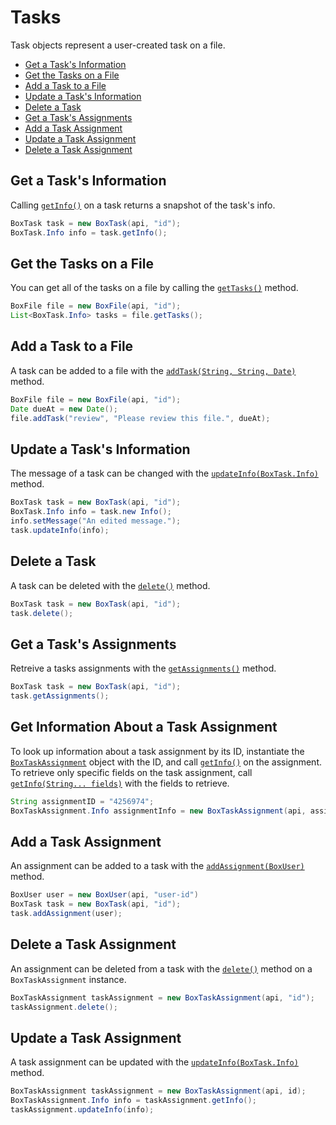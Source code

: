 Tasks
=====

Task objects represent a user-created task on a file.

* [Get a Task's Information](#get-a-tasks-information)
* [Get the Tasks on a File](#get-the-tasks-on-a-file)
* [Add a Task to a File](#add-a-task-to-a-file)
* [Update a Task's Information](#update-a-tasks-information)
* [Delete a Task](#delete-a-task)
* [Get a Task's Assignments](#get-a-tasks-assignments)
* [Add a Task Assignment](#add-a-task-assignment)
* [Update a Task Assignment](#update-a-task-assignment)
* [Delete a Task Assignment](#delete-a-task-assignment)

Get a Task's Information
------------------------

Calling [`getInfo()`][get-info] on a task returns a snapshot of the task's
info.

```java
BoxTask task = new BoxTask(api, "id");
BoxTask.Info info = task.getInfo();
```

[get-info]: http://opensource.box.com/box-java-sdk/javadoc/com/box/sdk/BoxTask.html#getInfo--

Get the Tasks on a File
-----------------------

You can get all of the tasks on a file by calling the
[`getTasks()`][get-tasks] method.

```java
BoxFile file = new BoxFile(api, "id");
List<BoxTask.Info> tasks = file.getTasks();
```

[get-tasks]: http://opensource.box.com/box-java-sdk/javadoc/com/box/sdk/BoxFile.html#getTasks--

Add a Task to a File
--------------------

A task can be added to a file with the [`addTask(String, String, Date)`][add-task]
method.

```java
BoxFile file = new BoxFile(api, "id");
Date dueAt = new Date();
file.addTask("review", "Please review this file.", dueAt);
```

[add-task]: http://opensource.box.com/box-java-sdk/javadoc/com/box/sdk/BoxFile.html#addTask-com.box.sdk.BoxTask.Action-java.lang.String-java.util.Date-

Update a Task's Information
---------------------------

The message of a task can be changed with the
[`updateInfo(BoxTask.Info)`][update-info] method.

```java
BoxTask task = new BoxTask(api, "id");
BoxTask.Info info = task.new Info();
info.setMessage("An edited message.");
task.updateInfo(info);
```

[update-info]: http://opensource.box.com/box-java-sdk/javadoc/com/box/sdk/BoxTask.html#updateInfo-com.box.sdk.BoxTask.Info-

Delete a Task
-------------

A task can be deleted with the [`delete()`][delete] method.

```java
BoxTask task = new BoxTask(api, "id");
task.delete();
```

[delete]: https://box.github.io/box-java-sdk/javadoc/com/box/sdk/BoxTask.html#delete--

Get a Task's Assignments
------------------------

Retreive a tasks assignments with the [`getAssignments()`][get-assignments] method.

```java
BoxTask task = new BoxTask(api, "id");
task.getAssignments();
```

[get-assignments]: https://box.github.io/box-java-sdk/javadoc/com/box/sdk/BoxTask.html#getAssignments--

Get Information About a Task Assignment
---------------------------------------

To look up information about a task assignment by its ID, instantiate the
[`BoxTaskAssignment`][task-assignment-object] object with the ID, and call [`getInfo()`][get-assignment-info]
on the assignment.  To retrieve only specific fields on the task assignment, call
[`getInfo(String... fields)`][get-assignment-fields] with the fields to retrieve.

```java
String assignmentID = "4256974";
BoxTaskAssignment.Info assignmentInfo = new BoxTaskAssignment(api, assignmentID).getInfo();
```

[task-assignment-object]: http://opensource.box.com/box-java-sdk/javadoc/com/box/sdk/BoxTaskAssignment.html
[get-assignment-info]: http://opensource.box.com/box-java-sdk/javadoc/com/box/sdk/BoxTaskAssignment.html#getInfo--
[get-assignment-fields]: http://opensource.box.com/box-java-sdk/javadoc/com/box/sdk/BoxTaskAssignment.html#getInfo-java.lang.String...-

Add a Task Assignment
---------------------

An assignment can be added to a task with the [`addAssignment(BoxUser)`][add-assignment] method.

```java
BoxUser user = new BoxUser(api, "user-id")
BoxTask task = new BoxTask(api, "id");
task.addAssignment(user);
```

[add-assignment]: http://opensource.box.com/box-java-sdk/javadoc/com/box/sdk/BoxTask.html#addAssignment-com.box.sdk.BoxUser-

Delete a Task Assignment
------------------------

An assignment can be deleted from a task with the [`delete()`][delete-assignment] method on a `BoxTaskAssignment` instance.

```java
BoxTaskAssignment taskAssignment = new BoxTaskAssignment(api, "id");
taskAssignment.delete();
```

[delete-assignment]: http://opensource.box.com/box-java-sdk/javadoc/com/box/sdk/BoxTaskAssignment.html#delete--

Update a Task Assignment
------------------------

A task assignment can be updated with the [`updateInfo(BoxTask.Info)`][update-assignment] method.

```java
BoxTaskAssignment taskAssignment = new BoxTaskAssignment(api, id);
BoxTaskAssignment.Info info = taskAssignment.getInfo();
taskAssignment.updateInfo(info);
```

[update-assignment]: http://opensource.box.com/box-java-sdk/javadoc/com/box/sdk/BoxTaskAssignment.html#updateInfo-com.box.sdk.BoxTaskAssignment.Info-